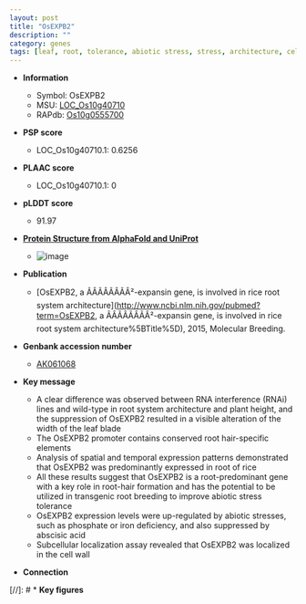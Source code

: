 ```yaml
---
layout: post
title: "OsEXPB2"
description: ""
category: genes
tags: [leaf, root, tolerance, abiotic stress, stress, architecture, cell wall, breeding, plant height, iron, biotic stress, abscisic acid, stress tolerance, phosphate, root hair, root system architecture]
---
```


* **Information**  
    + Symbol: OsEXPB2  
    + MSU: [LOC_Os10g40710](http://rice.plantbiology.msu.edu/cgi-bin/ORF_infopage.cgi?orf=LOC_Os10g40710)  
    + RAPdb: [Os10g0555700](http://rapdb.dna.affrc.go.jp/viewer/gbrowse_details/irgsp1?name=Os10g0555700)  

* **PSP score**  
    + LOC_Os10g40710.1: 0.6256 

* **PLAAC score**  
    + LOC_Os10g40710.1: 0 

* **pLDDT score**
    + 91.97

* **[Protein Structure from AlphaFold and UniProt](https://www.uniprot.org/uniprotkb/O24230/entry#structure)**
    + ![image](https://ricepsp.github.io/images/E-O/AF-O24230-F1.png)

* **Publication**  
    + [OsEXPB2, a ÃÂÃÂÃÂÃÂ²-expansin gene, is involved in rice root system architecture](http://www.ncbi.nlm.nih.gov/pubmed?term=OsEXPB2, a ÃÂÃÂÃÂÃÂ²-expansin gene, is involved in rice root system architecture%5BTitle%5D), 2015, Molecular Breeding.

* **Genbank accession number**  
    + [AK061068](http://www.ncbi.nlm.nih.gov/nuccore/AK061068)

* **Key message**  
    + A clear difference was observed between RNA interference (RNAi) lines and wild-type in root system architecture and plant height, and the suppression of OsEXPB2 resulted in a visible alteration of the width of the leaf blade
    + The OsEXPB2 promoter contains conserved root hair-specific elements
    + Analysis of spatial and temporal expression patterns demonstrated that OsEXPB2 was predominantly expressed in root of rice
    + All these results suggest that OsEXPB2 is a root-predominant gene with a key role in root-hair formation and has the potential to be utilized in transgenic root breeding to improve abiotic stress tolerance
    + OsEXPB2 expression levels were up-regulated by abiotic stresses, such as phosphate or iron deficiency, and also suppressed by abscisic acid
    + Subcellular localization assay revealed that OsEXPB2 was localized in the cell wall

* **Connection**  

[//]: # * **Key figures**  


